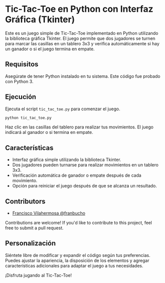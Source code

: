 # Tic-Tac-Toe en Python con Interfaz Gráfica (Tkinter)

Este es un juego simple de Tic-Tac-Toe implementado en Python utilizando la biblioteca gráfica Tkinter. El juego permite que dos jugadores se turnen para marcar las casillas en un tablero 3x3 y verifica automáticamente si hay un ganador o si el juego termina en empate.

## Requisitos

Asegúrate de tener Python instalado en tu sistema. Este código fue probado con Python 3.

## Ejecución

Ejecuta el script `tic_tac_toe.py` para comenzar el juego.

```bash
python tic_tac_toe.py
```

Haz clic en las casillas del tablero para realizar tus movimientos. El juego indicará al ganador o si termina en empate.

## Características

- Interfaz gráfica simple utilizando la biblioteca Tkinter.
- Dos jugadores pueden turnarse para realizar movimientos en un tablero 3x3.
- Verificación automática de ganador o empate después de cada movimiento.
- Opción para reiniciar el juego después de que se alcanza un resultado.

## Contributors

- [ Francisco Vilahermosa @franbucho ](https://github.com/Franbucho)

Contributions are welcome! If you'd like to contribute to this project, feel free to submit a pull request.
## Personalización

Siéntete libre de modificar y expandir el código según tus preferencias. Puedes ajustar la apariencia, la disposición de los elementos y agregar características adicionales para adaptar el juego a tus necesidades.

¡Disfruta jugando al Tic-Tac-Toe!
```
